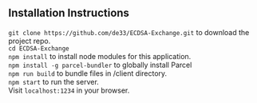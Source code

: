 ## Installation Instructions

`git clone https://github.com/de33/ECDSA-Exchange.git` to download the project repo.<br/>
`cd ECDSA-Exchange`<br/>
`npm install` to install node modules for this application.<br/>
`npm install -g parcel-bundler` to globally install Parcel<br/>
`npm run build` to bundle files in /client directory.<br/>
`npm start` to run the server.<br/>
Visit `localhost:1234` in your browser.<br/>

